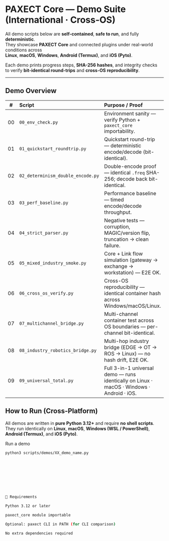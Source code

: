 #  PAXECT Core — Demo Suite (International · Cross-OS)

All demo scripts below are **self-contained**, **safe to run**, and fully **deterministic**.  
They showcase **PAXECT Core** and connected plugins under real-world conditions across  
**Linux**, **macOS**, **Windows**, **Android (Termux)**, and **iOS (Pyto)**.

Each demo prints progress steps, **SHA-256 hashes**, and integrity checks  
to verify **bit-identical round-trips** and **cross-OS reproducibility**.

---

##  Demo Overview

| # | Script | Purpose / Proof |
|:-:|:--|:--|
| 00 | `00_env_check.py` | Environment sanity — verify Python + `paxect_core` importability. |
| 01 | `01_quickstart_roundtrip.py` | Quickstart round-trip — deterministic encode/decode (bit-identical). |
| 02 | `02_determinism_double_encode.py` | Double-encode proof — identical `.freq` SHA-256; decode back bit-identical. |
| 03 | `03_perf_baseline.py` | Performance baseline — timed encode/decode throughput. |
| 04 | `04_strict_parser.py` | Negative tests — corruption, MAGIC/version flip, truncation → clean failure. |
| 05 | `05_mixed_industry_smoke.py` | Core + Link flow simulation (gateway → exchange → workstation) — E2E OK. |
| 06 | `06_cross_os_verify.py` | Cross-OS reproducibility — identical container hash across Windows/macOS/Linux. |
| 07 | `07_multichannel_bridge.py` | Multi-channel container test across OS boundaries — per-channel bit-identical. |
| 08 | `08_industry_robotics_bridge.py` | Multi-hop industry bridge (EDGE → OT → ROS → Linux) — no hash drift, E2E OK. |
| 09 | `09_universal_total.py` | Full 3-in-1 universal demo — runs identically on Linux · macOS · Windows · Android · iOS. |


##  How to Run (Cross-Platform)

All demos are written in **pure Python 3.12+** and require **no shell scripts**.  
They run identically on **Linux**, **macOS**, **Windows (WSL / PowerShell)**,  
**Android (Termux)**, and **iOS (Pyto)**.

Run a demo
```bash
python3 scripts/demos/XX_demo_name.py









🧩 Requirements

Python 3.12 or later

paxect_core module importable

Optional: paxect CLI in PATH (for CLI comparison)

No extra dependencies required








